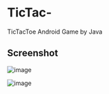 # TicTac-

TicTacToe Android Game by Java

##  Screenshot
![image](https://user-images.githubusercontent.com/121448708/211100088-9cb562c9-0c4e-4510-a29e-98683ced166f.png)

![image](https://user-images.githubusercontent.com/121448708/211100326-df545e31-3760-4761-a588-6f52d4b5002e.png)
